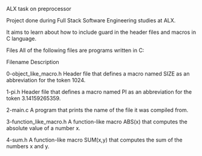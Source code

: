 ALX task on preprocessor

Project done during Full Stack Software Engineering studies at ALX.

It aims to learn about how to include guard in the header files and macros in C language.

Files All of the following files are programs written in C:

Filename Description

0-object_like_macro.h Header file that defines a macro named SIZE as an abbreviation for the token 1024.

1-pi.h Header file that defines a macro named PI as an abbreviation for the token 3.14159265359.

2-main.c A program that prints the name of the file it was compiled from.

3-function_like_macro.h A function-like macro ABS(x) that computes the absolute value of a number x.

4-sum.h A function-like macro SUM(x,y) that computes the sum of the numbers x and y.
